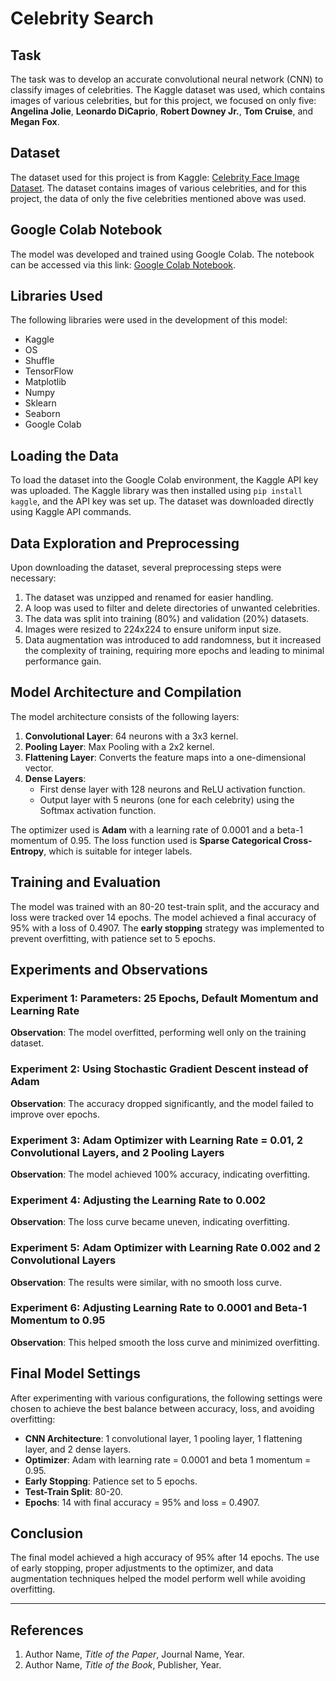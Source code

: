 # Celebrity Search

## Task
The task was to develop an accurate convolutional neural network (CNN) to classify images of celebrities. The Kaggle dataset was used, which contains images of various celebrities, but for this project, we focused on only five: **Angelina Jolie**, **Leonardo DiCaprio**, **Robert Downey Jr.**, **Tom Cruise**, and **Megan Fox**.

## Dataset
The dataset used for this project is from Kaggle: [Celebrity Face Image Dataset](https://www.kaggle.com/datasets/vishesh1412/celebrity-face-image-dataset). The dataset contains images of various celebrities, and for this project, the data of only the five celebrities mentioned above was used.

## Google Colab Notebook
The model was developed and trained using Google Colab. The notebook can be accessed via this link: [Google Colab Notebook](http://bit.ly/4h6elpq).

## Libraries Used
The following libraries were used in the development of this model:

- Kaggle
- OS
- Shuffle
- TensorFlow
- Matplotlib
- Numpy
- Sklearn
- Seaborn
- Google Colab

## Loading the Data
To load the dataset into the Google Colab environment, the Kaggle API key was uploaded. The Kaggle library was then installed using `pip install kaggle`, and the API key was set up. The dataset was downloaded directly using Kaggle API commands.

## Data Exploration and Preprocessing
Upon downloading the dataset, several preprocessing steps were necessary:

1. The dataset was unzipped and renamed for easier handling.
2. A loop was used to filter and delete directories of unwanted celebrities.
3. The data was split into training (80%) and validation (20%) datasets.
4. Images were resized to 224x224 to ensure uniform input size.
5. Data augmentation was introduced to add randomness, but it increased the complexity of training, requiring more epochs and leading to minimal performance gain.

## Model Architecture and Compilation
The model architecture consists of the following layers:

1. **Convolutional Layer**: 64 neurons with a 3x3 kernel.
2. **Pooling Layer**: Max Pooling with a 2x2 kernel.
3. **Flattening Layer**: Converts the feature maps into a one-dimensional vector.
4. **Dense Layers**:
   - First dense layer with 128 neurons and ReLU activation function.
   - Output layer with 5 neurons (one for each celebrity) using the Softmax activation function.

The optimizer used is **Adam** with a learning rate of 0.0001 and a beta-1 momentum of 0.95. The loss function used is **Sparse Categorical Cross-Entropy**, which is suitable for integer labels.

## Training and Evaluation
The model was trained with an 80-20 test-train split, and the accuracy and loss were tracked over 14 epochs. The model achieved a final accuracy of 95% with a loss of 0.4907. The **early stopping** strategy was implemented to prevent overfitting, with patience set to 5 epochs.

## Experiments and Observations

### Experiment 1: Parameters: 25 Epochs, Default Momentum and Learning Rate
**Observation**: The model overfitted, performing well only on the training dataset.

### Experiment 2: Using Stochastic Gradient Descent instead of Adam
**Observation**: The accuracy dropped significantly, and the model failed to improve over epochs.

### Experiment 3: Adam Optimizer with Learning Rate = 0.01, 2 Convolutional Layers, and 2 Pooling Layers
**Observation**: The model achieved 100% accuracy, indicating overfitting.

### Experiment 4: Adjusting the Learning Rate to 0.002
**Observation**: The loss curve became uneven, indicating overfitting.

### Experiment 5: Adam Optimizer with Learning Rate 0.002 and 2 Convolutional Layers
**Observation**: The results were similar, with no smooth loss curve.

### Experiment 6: Adjusting Learning Rate to 0.0001 and Beta-1 Momentum to 0.95
**Observation**: This helped smooth the loss curve and minimized overfitting.

## Final Model Settings
After experimenting with various configurations, the following settings were chosen to achieve the best balance between accuracy, loss, and avoiding overfitting:

- **CNN Architecture**: 1 convolutional layer, 1 pooling layer, 1 flattening layer, and 2 dense layers.
- **Optimizer**: Adam with learning rate = 0.0001 and beta 1 momentum = 0.95.
- **Early Stopping**: Patience set to 5 epochs.
- **Test-Train Split**: 80-20.
- **Epochs**: 14 with final accuracy = 95% and loss = 0.4907.

## Conclusion
The final model achieved a high accuracy of 95% after 14 epochs. The use of early stopping, proper adjustments to the optimizer, and data augmentation techniques helped the model perform well while avoiding overfitting.

---

## References
1. Author Name, *Title of the Paper*, Journal Name, Year.
2. Author Name, *Title of the Book*, Publisher, Year.


